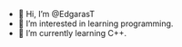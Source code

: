- 👋 Hi, I’m @EdgarasT
- 👀 I’m interested in learning programming.
- 🌱 I’m currently learning C++.

<!---
EdgarasT/EdgarasT is a ✨ special ✨ repository because its `README.md` (this file) appears on your GitHub profile.
You can click the Preview link to take a look at your changes.
--->
